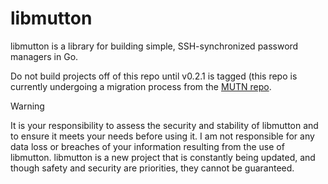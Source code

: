 # libmutton
libmutton is a library for building simple, SSH-synchronized password managers in Go.

Do not build projects off of this repo until v0.2.1 is tagged (this repo is currently undergoing a migration process from the [MUTN repo](https://github.com/rwinkhart/MUTN).

> [!WARNING]
>It is your responsibility to assess the security and stability of libmutton and to ensure it meets your needs before using it.
>I am not responsible for any data loss or breaches of your information resulting from the use of libmutton.
>libmutton is a new project that is constantly being updated, and though safety and security are priorities, they cannot be guaranteed.
